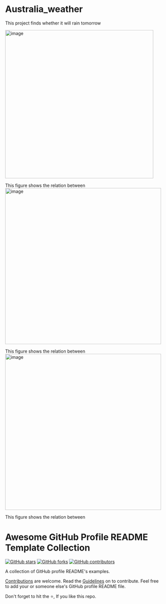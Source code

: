 # Australia_weather
This project finds whether it will rain tomorrow


<img width="475" alt="image" src="https://user-images.githubusercontent.com/64124824/205368436-0549ccde-8579-47ca-9d0d-dc92402e14a7.png">

This figure shows the relation between 
<img width="500" alt="image" src="https://user-images.githubusercontent.com/64124824/205368556-4b2fa784-eefa-466c-9ec7-59905235d4d5.png">

This figure shows the relation between 
<img width="500" alt="image" src="https://user-images.githubusercontent.com/64124824/205368608-6bba282f-d56a-4f81-8cf2-2277d461e4bb.png">

This figure shows the relation between

# Awesome GitHub Profile README Template Collection

[![GitHub stars](https://img.shields.io/github/stars/themlphdstudent/awesome-github-profile-readme-templates.svg)](https://github.com/durgeshsamariya/awesome-github-profile-readme-templates/stargazers)
[![GitHub forks](https://img.shields.io/github/forks/themlphdstudent/awesome-github-profile-readme-templates.svg?color=blue)](https://github.com/durgeshsamariya/awesome-github-profile-readme-templates/network)
[![GitHub contributors](https://img.shields.io/github/contributors/themlphdstudent/awesome-github-profile-readme-templates.svg?color=blue)](https://github.com/durgeshsamariya/awesome-github-profile-readme-templates/network)

A collection of GitHub profile README's examples.

[Contributions](https://github.com/durgeshsamariya/awesome-github-profile-readme-templates/blob/master/CONTRIBUTING.md) are welcome. Read the [Guidelines](https://github.com/durgeshsamariya/awesome-github-profile-readme-templates/blob/master/CONTRIBUTING.md) on to contribute.
Feel free to add your or someone else's GitHub profile README file.

Don't forget to hit the :star:, If you like this repo.
